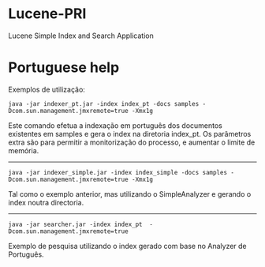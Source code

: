 # Lucene-PRI
Lucene Simple Index and Search Application

# Portuguese help

Exemplos de utilização:

`java -jar indexer_pt.jar -index index_pt -docs samples -Dcom.sun.management.jmxremote=true -Xmx1g`

Este comando efetua a indexação em português dos documentos existentes em samples e gera o index na diretoria index_pt. Os parâmetros extra são para permitir a monitorização do processo, e aumentar o limite de memória.

------------------------------------------------------------------------------------------------

`java -jar indexer_simple.jar -index index_simple -docs samples -Dcom.sun.management.jmxremote=true -Xmx1g`

Tal como o exemplo anterior, mas utilizando o SimpleAnalyzer e gerando o index noutra directoria.

-------------------------------------------------------------------------------------------------

`java -jar searcher.jar -index index_pt  -Dcom.sun.management.jmxremote=true`

Exemplo de pesquisa utilizando o index gerado com base no Analyzer de Português.